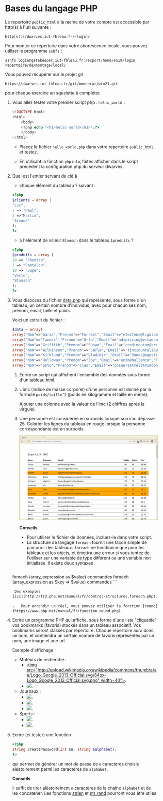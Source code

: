 
# Bases du langage PHP

Le repertoire `public_html` à la racine de votre compte est accessible  par http(s) à l'url suivante :

```
http[s]://dwarves.iut-fbleau.fr/~login/
```

Pour monter ce repertoire dans votre aborescence locale, vous pouvez utiliser le programme `sshfs` :
```
sshfs login@gatekeeper.iut-fbleau.fr:/export/home/an19/login repertoire/de/montage/local/
```


Vous pouvez récupérer sur le projet git

    https://dwarves.iut-fbleau.fr/git/monnerat/wim21.git

pour chaque exercice un squelette à compléter.

1.  Vous allez tester votre premier script php : `hello_world` :
    ```php
	<!DOCTYPE html>
	<html>
		<body>
		<?php echo "<h1>hello world</h1>";?>
		</body>
	</html>
	```

    - Placez le  fichier `hello_world.php` dans votre
    repertoire `public_html`, et testez.

    - En utilisant la fonction `phpinfo`, faites afficher dans le script
    précédent la configuration php du serveur dwarves.

2.  Quel est l'entier servant de clé à
	- chaque élément du tableau ?
        suivant :
	```php
	<?php
	$clients = array (
	"Luc", 
	7 => "Paul", 
	2 =>"Martin", 
	"Arnaud"
	);
	?>
	```

    -  à l'élément de valeur `Blouson` dans le tableau `$produits` ?
	```php
	<?php
	$produits = array (
	20 => "Chemise",
	3 => "Pantalon",
	10 => "Jupe",
	"Veste",
	"Blouson"
	);
	?>
	```

3.  Vous disposez du fichier [data.php](./ex3/include/data.inc.php) qui
    représente, sous forme d'un tableau, un certain nombre
    d'individus, avec pour chacun ses nom, prénom, email, taille et
    poids.

    Voici un extrait du fichier :
	```php
	$data = array(
	array("Nom"=>"Garza","Prenom"=>"Forrest","Email"=>"eleifend@ligulaedu","Taille"=>"185","Poids"=>"65"),
	array("Nom"=>"Tanner","Prenom"=>"Orla","Email"=>"adipiscing@vitaecouk","Taille"=>"180","Poids"=>"73"),
	array("Nom"=>"Griffith","Prenom"=>"Susan","Email"=>"condimentum@tristiqueca","Taille"=>"172","Poids"=>"75"),
	array("Nom"=>"Wilkinson","Prenom"=>"Carla","Email"=>"tinciduntaliquamarcu@utmolestieca","Taille"=>"178","Poids"=>"71"),
	array("Nom"=>"Kirkland","Prenom"=>"Vladimir","Email"=>"Donec@egettinciduntduiorg","Taille"=>"178","Poids"=>"73"),
	array("Nom"=>"Holloway","Prenom"=>"Joy","Email"=>"enim@Nullamca","Taille"=>"191","Poids"=>"67"),
	array("Nom"=>"Soto","Prenom"=>"Cleo","Email"=>"posuereatvelit@Incondimentumca","Taille"=>"167","Poids"=>"70")
	```

    1.  Ecrire un script qui affichent l\'ensemble des données sous
        forme d'un tableau html.
    2.  L'imc (indice de masse corporel) d\'une personne est donné par
        la formule `poids/taille^2` (poids en kilogramme et taille en mètre). 

		Ajouter une colonne avec la valeur de l'imc (2 chiffres après la virgule).

    3.  Une personne est considérée en surpoids lorsque son imc
        dépasse 25. Colorier les lignes du tableau en rouge lorsque la
        personne correspondante est en surpoids.

        ![tableau](./ex3/img/tableau_ex3.png)

	    **Conseils**
		-   Pour utiliser le fichier de données, incluez-le dans votre
        script.
		-   La structure de langage `foreach` fournit une façon simple de
        parcourir des tableaux. `foreach` ne fonctionne que pour les
        tableaux et les objets, et émettra une erreur si vous tentez de
        l'utiliser sur une variable de type différent ou une variable
        non initialisée. Il existe deux syntaxes :

		 ```php
       foreach (array_expression as $value)
               commandes
       foreach (array_expression as $key => $value)
               commandes
		 ```
        
		 Des exemples
        [ici](http://fr2.php.net/manual/fr/control-structures.foreach.php).

		-   Pour arrondir un réel, vous pouvez utiliser la fonction [round](https://www.php.net/manual/fr/function.round.php).

4.  Ecrire un programme PHP qui affiche, sous forme d'une liste
    "cliquable" vos bookmarks (favoris) stockés dans un tableau
    associatif. Vos bookmarks seront classés par répertoire. Chaque
    répertoire aura donc un nom, et contiendra un certain nombre de
    favoris représentés par un nom, une image et une url.

    Exemple d'affichage :

    -   Moteurs de recherche :
        -   [<img src="http://upload.wikimedia.org/wikipedia/commons/thumb/a/aa/Logo_Google_2013_Official.svg/64px-Logo_Google_2013_Official.svg.png" width=40">](http://google.fr).
        -   [<img  src="https://upload.wikimedia.org/wikipedia/commons/thumb/3/3a/Yahoo%21_%282019%29.svg/200px-Yahoo%21_%282019%29.svg.png" width=40>](http://yahoo.fr).
    -   Journaux :
        -   [<img src="http://upload.wikimedia.org/wikipedia/commons/thumb/5/54/Le_monde_logo.svg/200px-Le_monde_logo.svg.png" width=40>](http://lemonde.fr).
        -   [<img src="http://upload.wikimedia.org/wikipedia/fr/0/0a/GNUlinuxmagazinefrance.png" width=40>](http://www.unixgarden.com/index.php/category/gnu-linux-magazine).
        -   [<img src="http://upload.wikimedia.org/wikipedia/commons/3/32/L%27%C3%89quipe_wordmark.svg" width=40>](http://lequipe.fr).
    -   Sports :
        -   [<img src="http://upload.wikimedia.org/wikipedia/fr/6/67/Logo_F%C3%A9d%C3%A9ration_Fran%C3%A7aise_de_Football.svg" width=50>](http://fff.fr).
        -   [<img src="http://upload.wikimedia.org/wikipedia/fr/b/bf/FFDF.jpg" width=50>](www.ffdf.fr).

5.  Ecrire (et tester) une fonction 

    ```php
	<?php
	string createPassword(int $n, string $alphabet);
	?>
	```

	qui permet de générer un mot de passe de `n` caractères choisis
    aléatoirement parmi les caractères de `alphabet`.

	**Conseils**

    Il suffit de tirer aléatoirement `n` caractères de la chaîne
    `alphabet` et de les concatener.
	Les fonctions 
	[strlen](https://www.php.net/manual/fr/function.strlen.php) 
	et 
	[mt_rand](https://www.php.net/manual/fr/function.mt-rand.php)
	pourront vous être utiles.
